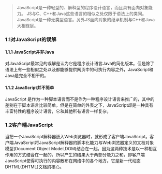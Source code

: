 
>JavaScript是一种轻型的、解释型的程序设计语言，而且具有面向对象能力。  JS与C、C++和Java这些语言的相似之处仅限于语法上的类同。JavaScript是一种无类型语言。另外JS面向对象的继承机制与C++和Java大相径庭。  
### 1.1对JavaScript的误解
#### 1.1.1 JavaScript并非Java
对JavaScript最常见的误解是认为它是程序设计语言Java的简化版本。但是除了语法上有一些相似之处以及都能够提供网页中的可执行内容之外，JavaScript和Java是完全不相干的。
#### 1.1.2 JavaScript并不简单
JavaScript 是作为一种脚本语言而不是作为一种程序设计语言来推广的，其中的差别在于脚本语言比较简单，但是在简单的外表之下，JavaScript却是一种具有丰富特性的程序设计语言，它和其他所有语言一样复杂。
### 1.2客户端JavaScript
当把一个JavaScript解释器嵌入Web浏览器时，就形成了客户端JavaScript。客户端JavaScript将JavaScript解释器的脚本化能力与Web浏览器定义的文档对象模型(Document Object Model,DOM)结合在一起。因为这两种技术是以一种相互作用的方式结合在一起的，所以产生的结果大于两部分能力之和，即客户端JavaScript使得可执行的内容散布在网络中的各个地方，它是新一代动态DHTML(DHTML)文档的核心。  